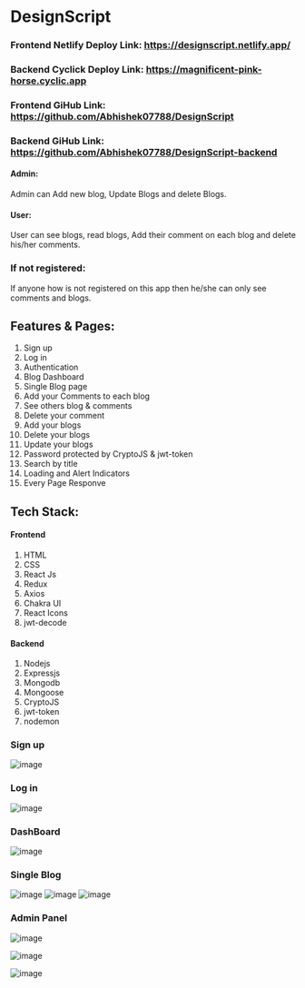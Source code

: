 # DesignScript

### Frontend Netlify Deploy Link: https://designscript.netlify.app/
### Backend Cyclick Deploy Link: https://magnificent-pink-horse.cyclic.app
### Frontend GiHub Link: https://github.com/Abhishek07788/DesignScript
### Backend GiHub Link: https://github.com/Abhishek07788/DesignScript-backend

#### Admin:
Admin can Add new blog, Update Blogs and delete Blogs. 
#### User:
User can see blogs, read blogs, Add their comment on each blog and delete his/her comments.
### If not registered:
If anyone how is not registered on this app then he/she can only see comments and blogs.

## Features & Pages:
1. Sign up
2. Log in
3. Authentication
4. Blog Dashboard 
3. Single Blog page
4. Add your Comments to each blog 
5. See others blog & comments
6. Delete your comment
7. Add your blogs
8. Delete your blogs
9. Update your blogs
10. Password protected by CryptoJS & jwt-token
11. Search by title
12. Loading and Alert Indicators 
13. Every Page Responve 

## Tech Stack:
#### Frontend
1. HTML
2. CSS
3. React Js
4. Redux
5. Axios
6. Chakra UI
7. React Icons
8. jwt-decode

#### Backend
1. Nodejs
2. Expressjs
3. Mongodb
4. Mongoose
5. CryptoJS
6. jwt-token
7. nodemon


### Sign up
![image](https://user-images.githubusercontent.com/104199818/229425881-cbd0c2b6-27c3-480a-b18b-776cdff3949d.png)

### Log in
![image](https://user-images.githubusercontent.com/104199818/229425943-dc8cdbae-1d96-4a90-97e2-e2ac59056ff7.png)

### DashBoard
![image](https://user-images.githubusercontent.com/104199818/229426119-7cebfff7-87aa-49b1-8c68-636df6cfee40.png)

### Single Blog
![image](https://user-images.githubusercontent.com/104199818/229426251-8643507a-e332-4d54-905a-446b7062ba3c.png)
![image](https://user-images.githubusercontent.com/104199818/229426350-ba35e970-082a-4443-92f0-2757b5d27f2a.png)
![image](https://user-images.githubusercontent.com/104199818/229426409-b58d3adc-539c-4a50-90a1-76c8ca180564.png)

### Admin Panel
![image](https://user-images.githubusercontent.com/104199818/229426521-b52ef8ec-4fd8-4ef2-a1bb-254ca6ca2504.png)

![image](https://user-images.githubusercontent.com/104199818/229426593-56b7b51b-2b63-4b78-aee4-276825b86db4.png)

![image](https://user-images.githubusercontent.com/104199818/229426648-1274ab5b-273d-4910-aaf0-aac712b2219a.png)








